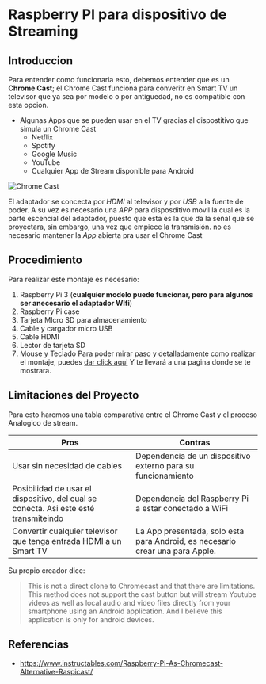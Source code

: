 # Raspberry PI para dispositivo de Streaming

## Introduccion

Para entender como funcionaria esto, debemos entender que es un **Chrome Cast**; el Chrome Cast funciona para converitr en Smart TV un televisor que ya sea por modelo o por antiguedad, no es compatible con esta opcion. 
* Algunas Apps que se pueden usar en el TV gracias al dispostitivo que simula un Chrome Cast
  *  Netflix 
  *  Spotify
  *  Google Music
  *  YouTube
  *  Cualquier  App de Stream disponible para Android
   
      
 ![Chrome Cast](https://www.alkosto.com/medias/193575001371-001-750Wx750H?context=bWFzdGVyfGltYWdlc3wxMTExODl8aW1hZ2UvanBlZ3xpbWFnZXMvaDU3L2g2NS85NTQ0MzE3NzMwODQ2LmpwZ3w2YWJhZjAyNjFkYTBlOTk4YjcyN2U2ZGFlOTlhODJmZGJkNGY1ZWM2ZmI3YjAzMTRkZmU5YmY0MWRlNzQ2YzZm)

El adaptador se concecta por _HDMI_ al televisor y por _USB_ a la fuente de poder. A su vez es necesario una _APP_ para disposditivo movil la cual es la parte escencial del adaptador, puesto que esta es la que da la señal que se proyectara, sin embargo, una vez que empiece la transmisión. no es necesario mantener la _App_ abierta pra usar el Chrome Cast

## Procedimiento
Para realizar este montaje es necesario: 
1. Raspberry Pi 3 (**cualquier modelo puede funcionar, pero para algunos ser anecesario el adaptador WIfi**)
2. Raspberry Pi case
3. Tarjeta MIcro SD para almacenamiento
4. Cable y cargador micro USB
5. Cable HDMI
6. Lector de tarjeta SD
7. Mouse y Teclado
Para poder mirar paso y detalladamente como realizar el montaje, puedes [dar click aqui](https://www.instructables.com/Raspberry-Pi-As-Chromecast-Alternative-Raspicast/) Y te llevará a una pagina donde se te mostrara. 

## Limitaciones del Proyecto

Para esto haremos una tabla comparativa entre el Chrome Cast y el proceso Analogico de stream.

Pros         |       Contras
--------------- | ----------------
Usar sin necesidad de cables | Dependencia de un dispositivo externo para su funcionamiento
Posibilidad de usar el dispositivo, del cual se conecta. Asi este esté transmiteindo | Dependencia del Raspberry Pi a estar conectado a WiFi
Convertir cualquier televisor que tenga entrada HDMI a un Smart TV | La App presentada, solo esta para Android, es necesario crear una para Apple.

Su propio creador dice: 
> This is not a direct clone to Chromecast and that there are limitations. This method does not support the cast button but will stream Youtube videos as well as local audio and video files directly from your smartphone using an Android application. And I believe this application is only for android devices. 


## Referencias

 * https://www.instructables.com/Raspberry-Pi-As-Chromecast-Alternative-Raspicast/
  
  
